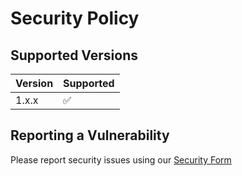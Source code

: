 # Security Policy

## Supported Versions


| Version | Supported          |
| ------- | ------------------ |
| 1.x.x   | :white_check_mark: |


## Reporting a Vulnerability

Please report security issues using our [Security Form](https://intelops.ai/opensource-security-reporting-form/)
